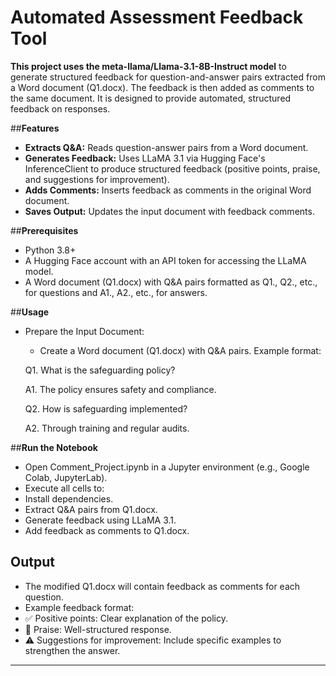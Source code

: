 # Automated Assessment Feedback Tool

**This project uses the meta-llama/Llama-3.1-8B-Instruct model** to generate structured feedback for question-and-answer pairs extracted from a Word document (Q1.docx). The feedback is then added as comments to the same document. It is designed to provide automated, structured feedback on responses.

##**Features**

*   **Extracts Q&A:** Reads question-answer pairs from a Word document.
*   **Generates Feedback:** Uses LLaMA 3.1 via Hugging Face's InferenceClient to produce structured feedback (positive points, praise, and suggestions for improvement).
*   **Adds Comments:** Inserts feedback as comments in the original Word document.
*   **Saves Output:** Updates the input document with feedback comments.

##**Prerequisites**

*   Python 3.8+
*   A Hugging Face account with an API token for accessing the LLaMA model.
*   A Word document (Q1.docx) with Q&A pairs formatted as Q1., Q2., etc., for questions and A1., A2., etc., for answers.

##**Usage**
*   Prepare the Input Document:
    *    Create a Word document (Q1.docx) with Q&A pairs. Example format:

    Q1. What is the safeguarding policy?

    A1. The policy ensures safety and compliance.
    
    Q2. How is safeguarding implemented?

    A2. Through training and regular audits.

##**Run the Notebook**
*   Open Comment_Project.ipynb in a Jupyter environment (e.g., Google Colab, JupyterLab).
*   Execute all cells to:
   *   Install dependencies.
   *   Extract Q&A pairs from Q1.docx.
   *   Generate feedback using LLaMA 3.1.
   *   Add feedback as comments to Q1.docx.

## **Output**
*   The modified Q1.docx will contain feedback as comments for each question.
*   Example feedback format:
   *   ✅ Positive points: Clear explanation of the policy.
   *   👏 Praise: Well-structured response.
   *   ⚠️ Suggestions for improvement: Include specific examples to strengthen the answer.



---

